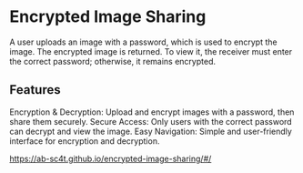 # Encrypted Image Sharing
A user uploads an image with a password, which is used to encrypt the image. The encrypted image is returned. To view it, the receiver must enter the correct password; otherwise, it remains encrypted.

## Features
Encryption & Decryption: Upload and encrypt images with a password, then share them securely.
Secure Access: Only users with the correct password can decrypt and view the image.
Easy Navigation: Simple and user-friendly interface for encryption and decryption.

https://ab-sc4t.github.io/encrypted-image-sharing/#/
